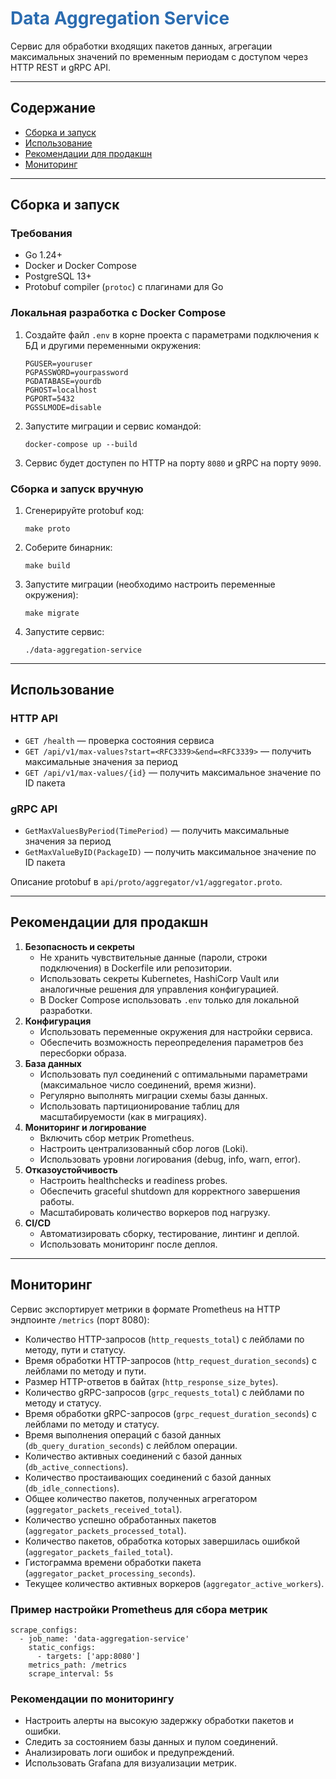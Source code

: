 # <span style="color:#2b6cb0;">Data Aggregation Service</span>

<p>Сервис для обработки входящих пакетов данных, агрегации максимальных значений по временным периодам с доступом через HTTP REST и gRPC API.</p>

<hr>

<h2>Содержание</h2>
<ul>
  <li><a href="#сборка-и-запуск">Сборка и запуск</a></li>
  <li><a href="#использование">Использование</a></li>
  <li><a href="#рекомендации-для-продакшн">Рекомендации для продакшн</a></li>
  <li><a href="#мониторинг">Мониторинг</a></li>
</ul>

<hr>

<h2 id="сборка-и-запуск">Сборка и запуск</h2>

<h3>Требования</h3>
<ul>
  <li>Go 1.24+</li>
  <li>Docker и Docker Compose</li>
  <li>PostgreSQL 13+</li>
  <li>Protobuf compiler (<code>protoc</code>) с плагинами для Go</li>
</ul>

<h3>Локальная разработка с Docker Compose</h3>
<ol>
  <li>Создайте файл <code>.env</code> в корне проекта с параметрами подключения к БД и другими переменными окружения:
    <pre><code>PGUSER=youruser
PGPASSWORD=yourpassword
PGDATABASE=yourdb
PGHOST=localhost
PGPORT=5432
PGSSLMODE=disable
</code></pre>
  </li>
  <li>Запустите миграции и сервис командой:
    <pre><code>docker-compose up --build</code></pre>
  </li>
  <li>Сервис будет доступен по HTTP на порту <code>8080</code> и gRPC на порту <code>9090</code>.</li>
</ol>

<h3>Сборка и запуск вручную</h3>
<ol>
  <li>Сгенерируйте protobuf код:
    <pre><code>make proto</code></pre>
  </li>
  <li>Соберите бинарник:
    <pre><code>make build</code></pre>
  </li>
  <li>Запустите миграции (необходимо настроить переменные окружения):
    <pre><code>make migrate</code></pre>
  </li>
  <li>Запустите сервис:
    <pre><code>./data-aggregation-service</code></pre>
  </li>
</ol>

<hr>

<h2 id="использование">Использование</h2>

<h3>HTTP API</h3>
<ul>
  <li><code>GET /health</code> — проверка состояния сервиса</li>
  <li><code>GET /api/v1/max-values?start=&lt;RFC3339&gt;&amp;end=&lt;RFC3339&gt;</code> — получить максимальные значения за период</li>
  <li><code>GET /api/v1/max-values/{id}</code> — получить максимальное значение по ID пакета</li>
</ul>

<h3>gRPC API</h3>
<ul>
  <li><code>GetMaxValuesByPeriod(TimePeriod)</code> — получить максимальные значения за период</li>
  <li><code>GetMaxValueByID(PackageID)</code> — получить максимальное значение по ID пакета</li>
</ul>

<p>Описание protobuf в <code>api/proto/aggregator/v1/aggregator.proto</code>.</p>

<hr>

<h2 id="рекомендации-для-продакшн">Рекомендации для продакшн</h2>

<ol>
  <li><strong>Безопасность и секреты</strong>
    <ul>
      <li>Не хранить чувствительные данные (пароли, строки подключения) в Dockerfile или репозитории.</li>
      <li>Использовать секреты Kubernetes, HashiCorp Vault или аналогичные решения для управления конфигурацией.</li>
      <li>В Docker Compose использовать <code>.env</code> только для локальной разработки.</li>
    </ul>
  </li>
  <li><strong>Конфигурация</strong>
    <ul>
      <li>Использовать переменные окружения для настройки сервиса.</li>
      <li>Обеспечить возможность переопределения параметров без пересборки образа.</li>
    </ul>
  </li>
  <li><strong>База данных</strong>
    <ul>
      <li>Использовать пул соединений с оптимальными параметрами (максимальное число соединений, время жизни).</li>
      <li>Регулярно выполнять миграции схемы базы данных.</li>
      <li>Использовать партиционирование таблиц для масштабируемости (как в миграциях).</li>
    </ul>
  </li>
  <li><strong>Мониторинг и логирование</strong>
    <ul>
      <li>Включить сбор метрик Prometheus.</li>
      <li>Настроить централизованный сбор логов (Loki).</li>
      <li>Использовать уровни логирования (debug, info, warn, error).</li>
    </ul>
  </li>
  <li><strong>Отказоустойчивость</strong>
    <ul>
      <li>Настроить healthchecks и readiness probes.</li>
      <li>Обеспечить graceful shutdown для корректного завершения работы.</li>
      <li>Масштабировать количество воркеров под нагрузку.</li>
    </ul>
  </li>
  <li><strong>CI/CD</strong>
    <ul>
      <li>Автоматизировать сборку, тестирование, линтинг и деплой.</li>
      <li>Использовать мониторинг после деплоя.</li>
    </ul>
  </li>
</ol>

<hr>

<h2 id="мониторинг">Мониторинг</h2>

<p>Сервис экспортирует метрики в формате Prometheus на HTTP эндпоинте <code>/metrics</code> (порт 8080):</p>

<ul>
  <li>Количество HTTP-запросов (<code>http_requests_total</code>) с лейблами по методу, пути и статусу.</li>
  <li>Время обработки HTTP-запросов (<code>http_request_duration_seconds</code>) с лейблами по методу и пути.</li>
  <li>Размер HTTP-ответов в байтах (<code>http_response_size_bytes</code>).</li>
  <li>Количество gRPC-запросов (<code>grpc_requests_total</code>) с лейблами по методу и статусу.</li>
  <li>Время обработки gRPC-запросов (<code>grpc_request_duration_seconds</code>) с лейблами по методу и статусу.</li>
  <li>Время выполнения операций с базой данных (<code>db_query_duration_seconds</code>) с лейблом операции.</li>
  <li>Количество активных соединений с базой данных (<code>db_active_connections</code>).</li>
  <li>Количество простаивающих соединений с базой данных (<code>db_idle_connections</code>).</li>
  <li>Общее количество пакетов, полученных агрегатором (<code>aggregator_packets_received_total</code>).</li>
  <li>Количество успешно обработанных пакетов (<code>aggregator_packets_processed_total</code>).</li>
  <li>Количество пакетов, обработка которых завершилась ошибкой (<code>aggregator_packets_failed_total</code>).</li>
  <li>Гистограмма времени обработки пакета (<code>aggregator_packet_processing_seconds</code>).</li>
  <li>Текущее количество активных воркеров (<code>aggregator_active_workers</code>).</li>
</ul>


<h3>Пример настройки Prometheus для сбора метрик</h3>

<pre><code>scrape_configs:
  - job_name: 'data-aggregation-service'
    static_configs:
      - targets: ['app:8080']
    metrics_path: /metrics
    scrape_interval: 5s
</code></pre>

<h3>Рекомендации по мониторингу</h3>

<ul>
  <li>Настроить алерты на высокую задержку обработки пакетов и ошибки.</li>
  <li>Следить за состоянием базы данных и пулом соединений.</li>
  <li>Анализировать логи ошибок и предупреждений.</li>
  <li>Использовать Grafana для визуализации метрик.</li>
</ul>

